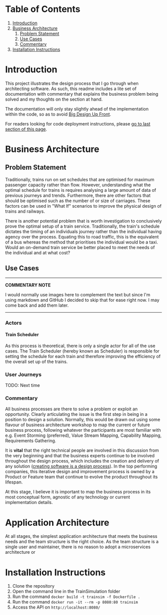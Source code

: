 # Table of Contents
1. [Introduction](#introduction)
1. [Business Architecture](#Business-Architecture)
   1. [Problem Statement](##problem-statement)
   1. [Use Cases](##use-cases)
   1. [Commentary](###Commentary)
1. [Installation Instructions](#Installation-Instructions)


# Introduction
This project illustrates the design process that I go through when architecting software. As such, this readme includes a lite set of documentation with commentary that explains the business problem being solved and my thoughts on the section at hand.

The documentation will only stay slightly ahead of the implementation within the code, so as to avoid [Big Design Up Front](https://en.wikipedia.org/wiki/Big_Design_Up_Front).

For readers looking for code deployment instructions, please [go to last section of this page](#Installation-Instructions).

# Business Architecture
## Problem Statement
Traditionally, trains run on set schedules that are optimised for maximum passenger capacity rather than flow. However, understanding what the optimal schedule for trains is requires analysing a large amount of data of previous journeys and trends. Furthermore, there are other factors that should be optimised such as the number of or size of carriages. These factors can be used in "What If" scenarios to improve the physical design of trains and railways.

There is another potential problem that is worth investigation to conclusively prove the optimal setup of a train service. Traditionally, the train's schedule dictates the timing of an individuals journey rather than the individual having agency over the process. Equating this to road traffic, this is the equivalent of a bus whereas the method that prioritises the individual would be a taxi. Would an on-demand train service be better placed to meet the needs of the individual and at what cost?

## Use Cases
---
**COMMENTARY NOTE**

I would normally use images here to complement the text but since I'm using markdown and GitHub I decided to skip that for ease right now. I may come back and add them later.

---


### Actors
#### Train Scheduler
As this process is theoretical, there is only a single actor for all of the use cases. The Train Scheduler (hereby known as Scheduler) is responsible for setting the schedule for each train and therefore improving the efficiency of the overall set up of the trains.

### User Journeys
TODO: Next time

### Commentary

All business processes are there to solve a problem or exploit an opportunity. Clearly articulating the issue is the first step in being in a position to design a solution. Normally, this would be drawn out using some flavour of business architecture workshop to map the current or future business process, following whatever the participants are most familiar with e.g. Event Storming (preferred), Value Stream Mapping, Capability Mapping, Requirements Gathering. 

It is **vital** that the right technical people are involved in this discussion from the very beginning and that the business experts continue to be involved throughout the design process, which includes the creation and delivery of any solution ([creating software is a design process](https://www.extremeuncertainty.com/software-development-design-activity/#:~:text=Software%20development%20is%20not%20a%20manufacturing%20activity&text=That%20is%2C%20it%20is%20not,%2C%20DLLs%2C%20database%20schemas)). In the top performing companies, this iterative design and improvement process is owned by a Product or Feature team that continue to evolve the product throughout its lifespan.

At this stage, I believe it is important to map the business process in its most conceptual form, agnostic of any technology or current implementation details.

# Application Architecture
At all stages, the simplest application architecture that meets the business needs and the team structure is the right choice. As the team structure is a single user and maintainer, there is no reason to adopt a microservices architecture or 

# Installation Instructions
1. Clone the repository
2. Open the command line in the TrainSimulation folder
3. Run the command `docker build -t trainsim -f Dockerfile .`
4. Run the command `docker run -it --rm -p 8080:80 trainsim`
5. Access the API on `http://localhost:8080/`